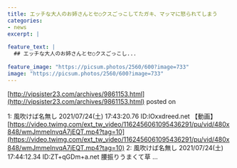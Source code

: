 ```yaml
---
title: エッチな大人のお姉さんとセ○クスごっこしてたガキ、マッマに怒られてしまう
categories:
- news
excerpt: |
  
feature_text: |
  ## エッチな大人のお姉さんとセ○クスごっこし...
  
feature_image: "https://picsum.photos/2560/600?image=733"
image: "https://picsum.photos/2560/600?image=733"
---
```


[http://vipsister23.com/archives/9861153.html](http://vipsister23.com/archives/9861153.html)
posted on 

<!--more-->

1: 風吹けば名無し 2021/07/24(土) 17:43:20.76 ID:lOxxdreed.net 【動画】[https://video.twimg.com/ext_tw_video/1162456061095436291/pu/vid/480x848/wmJmmeInvqA7jEQT.mp4?tag=10](https://video.twimg.com/ext_tw_video/1162456061095436291/pu/vid/480x848/wmJmmeInvqA7jEQT.mp4?tag=10) 2: 風吹けば名無し 2021/07/24(土) 17:44:12.34 ID:ZT+qGDm+a.net 腰振りうまくて草 ...

